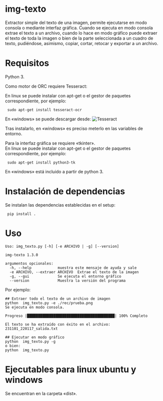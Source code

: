# img-texto
Extractor simple del texto de una imagen, permite ejecutarse en modo consola o mediante interfaz gráfica. Cuando se ejecuta en modo consola extrae el texto a un archivo, cuando lo hace en modo gráfico puede extraer el texto de toda la imagen o bien de la parte seleccionada a un cuadro de texto, pudiéndose, asimismo, copiar, cortar, retocar y exportar a un archivo.

# Requisitos
 Python 3.

 Como motor de ORC requiere Tesseract:
 
  En linux se puede instalar con apt-get o el gestor de paquetes correspondiente, por ejemplo:
```
 sudo apt-get install tesseract-ocr
 ```
En «windows» se puede descargar desde:
 ![Tesseract](https://github.com/UB-Mannheim/tesseract/wiki)

 Tras instalarlo, en «windows» es preciso meterlo en las variables de entorno.
 
 Para la interfaz gráfica se requiere «tkinter».    
 En linux se puede instalar con apt-get o el gestor de paquetes correspondiente, por ejemplo:
```
 sudo apt-get install python3-tk
 ```
En «windows» está incluido a partir de python 3.

# Instalación de dependencias
Se instalan las dependencias establecidas en el setup:
```
 pip install .    
```
# Uso
```
Uso: img_texto.py [-h] [-e ARCHIVO | -g] [--version]

img-texto 1.3.0

argumentos opcionales:
  -h, --help            muestra este mensaje de ayuda y sale
  -e ARCHIVO, --extraer ARCHIVO  Extrae el texto de la imagen
  -g, --gui             Se ejecuta el entorno gráfico
  --version             Muestra la versión del programa

```
Por ejemplo:
```
## Extraer todo el texto de un archivo de imagen
python  img_texto.py -e ./rec/prueba.png
Se ejecuta en modo consola. 

Progreso |████████████████████████████████████████| 100% Completo

El texto se ha extraído con éxito en el archivo: 231101_220117_salida.txt
```

```
## Ejecutar en modo gráfico
python  img_texto.py -g
o bien:
python  img_texto.py 
```

# Ejecutables para linux ubuntu y windows

Se encuentran en la carpeta «dist».
